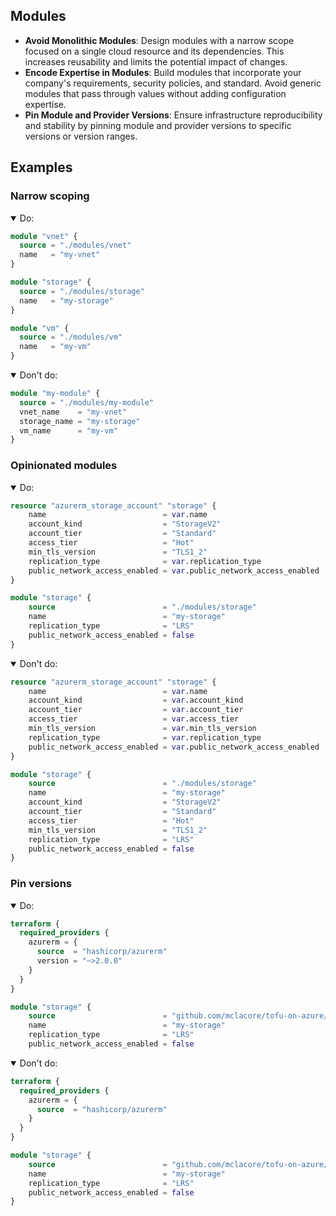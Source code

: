 ## Modules

- **Avoid Monolithic Modules**: Design modules with a narrow scope focused on a single cloud resource and its dependencies. This increases reusability and limits the potential impact of changes.
- **Encode Expertise in Modules**: Build modules that incorporate your company's requirements, security policies, and standard. Avoid generic modules that pass through values without adding configuration expertise.
- **Pin Module and Provider Versions**: Ensure infrastructure reproducibility and stability by pinning module and provider versions to specific versions or version ranges.

## Examples

### Narrow scoping

<details open>
<summary>Do:</summary>

```terraform
module "vnet" {
  source = "./modules/vnet"
  name   = "my-vnet"
}

module "storage" {
  source = "./modules/storage"
  name   = "my-storage"
}

module "vm" {
  source = "./modules/vm"
  name   = "my-vm"
}
```

</details>
<details open>
<summary>Don't do:</summary>

```terraform
module "my-module" {
  source = "./modules/my-module"
  vnet_name    = "my-vnet"
  storage_name = "my-storage"
  vm_name      = "my-vm"
}
```

</details>

### Opinionated modules

<details open>
<summary>Do:</summary>

```terraform
resource "azurerm_storage_account" "storage" {
    name                          = var.name
    account_kind                  = "StorageV2"
    account_tier                  = "Standard"
    access_tier                   = "Hot"
    min_tls_version               = "TLS1_2"
    replication_type              = var.replication_type
    public_network_access_enabled = var.public_network_access_enabled
}
```

```terraform
module "storage" {
    source                        = "./modules/storage"
    name                          = "my-storage"
    replication_type              = "LRS"
    public_network_access_enabled = false
}
```

</details>
<details open>
<summary>Don't do:</summary>

```terraform
resource "azurerm_storage_account" "storage" {
    name                          = var.name
    account_kind                  = var.account_kind
    account_tier                  = var.account_tier
    access_tier                   = var.access_tier
    min_tls_version               = var.min_tls_version
    replication_type              = var.replication_type
    public_network_access_enabled = var.public_network_access_enabled
}

```

```terraform
module "storage" {
    source                        = "./modules/storage"
    name                          = "my-storage"
    account_kind                  = "StorageV2"
    account_tier                  = "Standard"
    access_tier                   = "Hot"
    min_tls_version               = "TLS1_2"
    replication_type              = "LRS"
    public_network_access_enabled = false
}
```

</details>

### Pin versions

<details open>
<summary>Do:</summary>

```terraform
terraform {
  required_providers {
    azurerm = {
      source  = "hashicorp/azurerm"
      version = "~>2.0.0"
    }
  }
}
```

```terraform
module "storage" {
    source                        = "github.com/mclacore/tofu-on-azure//modules/storage?ref=abcdefg"
    name                          = "my-storage"
    replication_type              = "LRS"
    public_network_access_enabled = false
```

</details>
<details open>
<summary>Don't do:</summary>

```terraform
terraform {
  required_providers {
    azurerm = {
      source  = "hashicorp/azurerm"
    }
  }
}
```

```terraform
module "storage" {
    source                        = "github.com/mclacore/tofu-on-azure//modules/storage"
    name                          = "my-storage"
    replication_type              = "LRS"
    public_network_access_enabled = false
}
```

</details>
